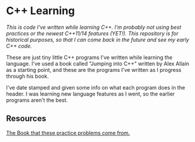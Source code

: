 # C++ Learning

*This is code I've written while learning C++. I'm probably not using best practices or the newest
C++11/14 features (YET!). This repository is for historical purposes, so that I can come back in the future
and see my early C++ code.*

These are just tiny little C++ programs I've written while learning the language. I've used a book called
"Jumping into C++" written by Alex Allain as a starting point, and these are the programs I've written as I
progress through his book.

I've date stamped and given some info on what each program does in the header. I was learning
new language features as I went, so the earlier programs aren't the best.

## Resources

[The Book that these practice problems come from.](http://www.cprogramming.com/c++book/?inl=sb)
